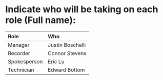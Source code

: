 # Indicate who will be taking on each role (**Full name**):

| Role         | Who             |
|:-------------|:----------------|
| Manager      |   Justin Boschelli     |
| Recorder     |   Connor Stevens     |
| Spokesperson |   Eric Lu     |
| Technician   |   Edward Bottom     |
